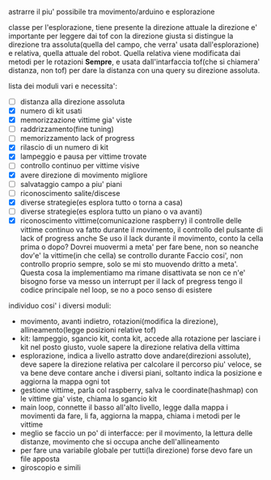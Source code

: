 astrarre il piu' possibile tra movimento/arduino e esplorazione

classe per l'esplorazione, tiene presente la direzione attuale
la direzione e' importante per leggere dai tof con la direzione giusta
si distingue la direzione tra assoluta(quella del campo, che verra' usata dall'esplorazione) e relativa, quella attuale del robot.
Quella relativa viene modificata dai metodi per le rotazioni **Sempre**, e usata dall'intarfaccia tof(che si chiamera' distanza, non tof) per dare la distanza con una query su direzione assoluta.

lista dei moduli vari e necessita':
- [ ] distanza alla direzione assoluta
- [x] numero di kit usati
- [x] memorizzazione vittime gia' viste
- [ ] raddrizzamento(fine tuning)
- [ ] memorizzamento lack of progress
- [x] rilascio di un numero di kit
- [x] lampeggio e pausa per vittime trovate
- [ ] controllo continuo per vittime visive
- [x] avere direzione di movimento migliore
- [ ] salvataggio campo a piu' piani
- [ ] riconoscimento salite/discese
- [x] diverse strategie(es esplora tutto o torna a casa)
- [ ] diverse strategie(es esplora tutto un piano o va avanti)
- [x] riconoscimento vittime(comunicazione raspberry)
il controlle delle vittime continuo va fatto durante il movimento, il controllo del pulsante di lack of progress anche
Se uso il lack durante il movimento, conto la cella prima o dopo?
Dovrei muovermi a meta' per fare bene, non so neanche dov'e' la vittime(in che cella) se controllo durante
Faccio cosi', non controllo proprio sempre, solo se mi sto muovendo dritto a meta'. Questa cosa la implementiamo ma rimane disattivata se non ce n'e' bisogno
forse va messo un interrupt per il lack of pregress
tengo il codice principale nel loop, se no a poco senso di esistere

individuo cosi' i diversi moduli:
* movimento, avanti indietro, rotazioni(modifica la direzione), allineamento(legge posizioni relative tof)
* kit: lampeggio, sgancio kit, conta kit, accede alla rotazione per lasciare i kit nel posto giusto, vuole sapere la direzione relativa della vittima
* esplorazione, indica a livello astratto dove andare(direzioni assolute), deve sapere la direzione relativa per calcolare il percorso piu' veloce, se va bene deve contare anche i diversi piani, soltanto indica la posizione e aggiorna la mappa ogni tot
* gestione vittime, parla col raspberry, salva le coordinate(hashmap) con le vittime gia' viste, chiama lo sgancio kit
* main loop, connette il basso all'alto livello, legge dalla mappa i movimenti da fare, li fa, aggiorna la mappa, chiama i metodi per le vittime
* meglio se faccio un po' di interfacce: per il movimento, la lettura delle distanze, movimento che si occupa anche dell'allineamento
* per fare una variabile globale per tutti(la direzione) forse devo fare un file apposta
* giroscopio e simili
